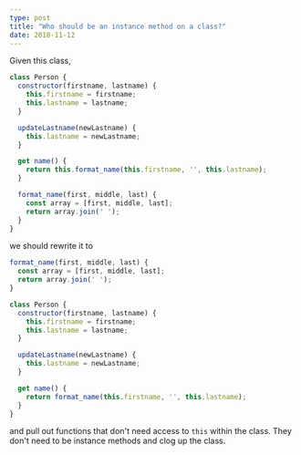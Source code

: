 ```yaml
---
type: post
title: "Who should be an instance method on a class?"
date: 2018-11-12
---
```


Given this class,

```js
class Person {
  constructor(firstname, lastname) {
    this.firstname = firstname;
    this.lastname = lastname;
  }

  updateLastname(newLastname) {
    this.lastname = newLastname;
  }

  get name() {
    return this.format_name(this.firstname, '', this.lastname);
  }

  format_name(first, middle, last) {
    const array = [first, middle, last];
    return array.join(' ');
  }
}
```

we should rewrite it to

```js
format_name(first, middle, last) {
  const array = [first, middle, last];
  return array.join(' ');
}

class Person {
  constructor(firstname, lastname) {
    this.firstname = firstname;
    this.lastname = lastname;
  }

  updateLastname(newLastname) {
    this.lastname = newLastname;
  }

  get name() {
    return format_name(this.firstname, '', this.lastname);
  }
}
```

and pull out functions that don't need access to `this` within the class.
They don't need to be instance methods and clog up the class.






